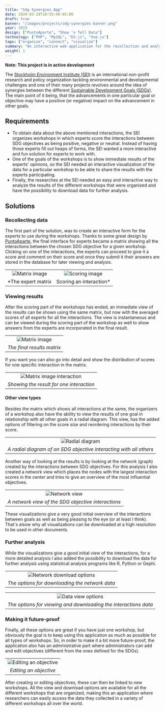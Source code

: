 ```yaml
---
title: "Sdg Synergies App"
date: 2020-03-28T18:55:48-05:00
draft: true
banner: "/images/projects/sdg-synergies-banner.png"
year: 2019
design: ["PuntoAparte", "Show 'n Tell Data"]
technology: ["PHP", "MySQL", "D3.js", "Vue.js"]
tags: ["organize", "connect", "visualize"]
summary: "An interactive web application for the recollection and analysis of expert data with respect to possible interactions between different SDGs (Sustainable Development Goals)"
weight: 1
---
```


**Note: This project is in active development**

The [Stockholm Environment Institute (SEI)](https://www.sei.org/) is an international non-profit research and policy organization tackling environmental and developmental challenges and one of their many projects revolves around the idea of synergies between the different [Sustainable Development Goals (SDGs)](https://www.un.org/sustainabledevelopment/). The main point of it being, that the advancements in one particular goal or objective may have a positive (or negative) impact on the advancement in other goals.

## Requirements
* To obtain data about the above mentioned interactions, the SEI organizes workshops in which experts score the interactions between SDG objectives as being positive, negative or neutral. Instead of having those experts fill out heaps of forms, the SEI wanted a more interactive and fun solution for experts to work with.
* One of the goals of the workshops is to show immediate results of the experts' opinions, so the SEI needed an interactive visualization of the data for a particular workshop to be able to share the results with the experts participating.
* Finally, the researches at the SEI needed an easy and interactive way to analyze the results of the different workshops that were organized and have the possibility to download data for further analysis.

## Solutions

### Recollecting data
The first part of the solution, was to create an interactive form for the experts to use during the workshops. Thanks to some great design by [PuntoAparte](https://puntoaparte.com.co/), the final interface for experts became a matrix showing all the interactions between the chosen SDG objective for a given workshop. Clicking on one of the interactions, the experts can proceed to give it a score and comment on their score and once they submit it their answers are stored in the database for later viewing and analysis.

|  |  |
| :----: | :----: |
| ![Matrix image](/images/projects/sdg-synergies-respondent-matrix.png) | ![Scoring image](/images/projects/sdg-synergies-respondent-scoring.png)|
| *The expert matrix | Scoring an interaction* |

### Viewing results
After the scoring part of the workshops has ended, an immediate view of the results can be shown using the same matrix, but now with the averaged scores of all experts for all the interactions. The view is instantaneous and can be viewed during the scoring part of the workshop as well to show answers from the experts are incorporated in the final result.

|   |
| :----: |
|![Matrix image](/images/projects/sdg-synergies-matrix.png)| 
| *The final results matrix* | 

If you want you can also go into detail and show the distribution of scores for one specific interaction in the matrix.

|   |
| :----: |
| ![Matrix image interaction](/images/projects/sdg-synergies-matrix-interaction.png)|
| *Showing the result for one interaction* |

#### Other view types
Besides the matrix which shows all interactions at the same, the organizers of a workshop also have the ability to view the results of one goal in relationship with all other goals in a radial diagram. This view, has the added options of filtering on the score size and reordering interactions by their score.

|   |
| :----: |
| ![Radial diagram](/images/projects/sdg-synergies-radial.png)|
| *A radial diagram of on SDG objective interacting with all others* |

Another way of looking at the results is by looking at the network (graph) created by the interactions between SDG objectives. For this analysis I also created a network view which places the nodes with the largest interaction scores in the center and tries to give an overview of the most influential objectives.

|   |
| :----: |
| ![Network view](/images/projects/sdg-synergies-network.png) |
| *A network view of the SDG objective interactions* |

These visualizations give a very good initial overview of the interactions between goals as well as being pleasing to the eye (or at least I think). That's alsow why all visualizations can be downloaded at a high resolution to be used in other documents.

### Further analysis
While the visualizations give a good initial view of the interactions, for a more detailed analysis I also added the possibility to download the data for further analysis using statistical analysis programs like R, Python or Gephi.

|   |
| :----: |
| ![Network download options](/images/projects/sdg-synergies-network-options.png)
| *The options for downloading the network data* |

|   |
| :----: |
| ![Data view options](/images/projects/sdg-synergies-view-options.png)
| *The options for viewing and downloading the interactions data* |

### Making it future-proof
Finally, all these options are great if you have just one workshop, but obviously the goal is to keep using this application as much as possible for all types of workshops. So, in order to make it a bit more future-proof, the application also has an administrative part where administrators can add and edit objectives (different from the ones defined for the SDGs).

|   |
| :----: |
| ![Editing an objective](/images/projects/sdg-synergies-edit-options.png)
| *Editing an objective* |

After creating or editing objectives, these can then be linked to new workshops. All the view and download options are available for all the different workshops that are organized, making this an application where researchers can easily access the data they collected in a variety of different workshops all over the world.